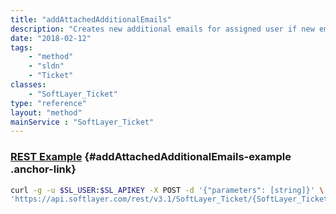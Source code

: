 ```yaml
---
title: "addAttachedAdditionalEmails"
description: "Creates new additional emails for assigned user if new emails are provided. Attaches any newly created additional emails to ticket. "
date: "2018-02-12"
tags:
    - "method"
    - "sldn"
    - "Ticket"
classes:
    - "SoftLayer_Ticket"
type: "reference"
layout: "method"
mainService : "SoftLayer_Ticket"
---
```


### [REST Example](#addAttachedAdditionalEmails-example) <a href="/article/rest/"><i class="fas fa-question"></i></a> {#addAttachedAdditionalEmails-example .anchor-link} 
```bash
curl -g -u $SL_USER:$SL_APIKEY -X POST -d '{"parameters": [string]}' \
'https://api.softlayer.com/rest/v3.1/SoftLayer_Ticket/{SoftLayer_TicketID}/addAttachedAdditionalEmails'
```
